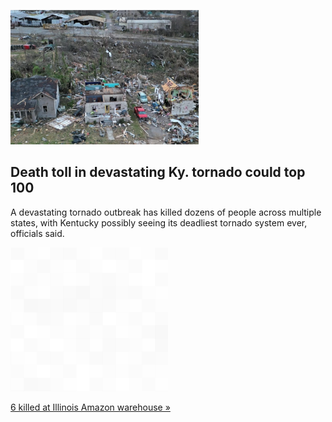 
![Death toll in devastating Ky. tornado could top 100](./20211212055842.png)
## Death toll in devastating Ky. tornado could top 100

A devastating tornado outbreak has killed dozens of people across multiple states, with Kentucky possibly seeing its deadliest tornado system ever, officials said.

![pic](../square_bg.png)

[6 killed at Illinois Amazon warehouse »](https://www.yahoo.com/gma/minneapolis-braces-1st-major-storm-145100668.html)
